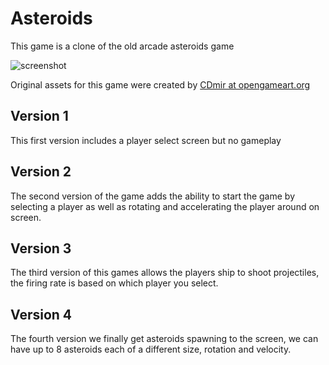 # Asteroids

This game is a clone of the old arcade asteroids game

![screenshot](screenshot.png)

Original assets for this game were created by [CDmir at opengameart.org](https://opengameart.org/content/asteroids-game-sprites-atlas)

## Version 1

This first version includes a player select screen but no gameplay

## Version 2

The second version of the game adds the ability to start the game by selecting a player as well as rotating and accelerating the player around on screen.

## Version 3

The third version of this games allows the players ship to shoot projectiles, the firing rate is based on which player you select.

## Version 4

The fourth version we finally get asteroids spawning to the screen, we can have up to 8 asteroids each of a different size, rotation and velocity.